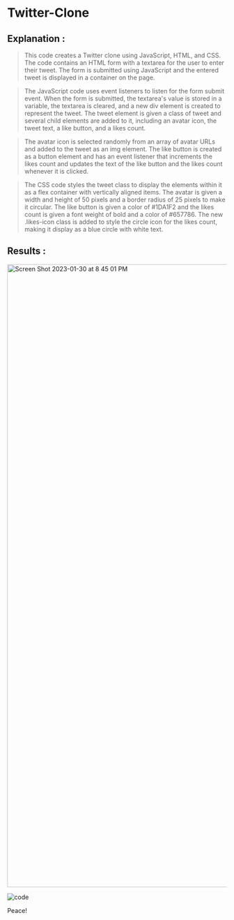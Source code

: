 # Twitter-Clone
## Explanation : 
> This code creates a Twitter clone using JavaScript, HTML, and CSS. 
The code contains an HTML form with a textarea for the user to enter their tweet. 
The form is submitted using JavaScript and the entered tweet is displayed in a container on the page.

> The JavaScript code uses event listeners to listen for the form submit event. 
When the form is submitted, the textarea's value is stored in a variable, 
the textarea is cleared, and a new div element is created to represent the tweet. 
The tweet element is given a class of tweet and several child elements are added to it, including an avatar icon, the tweet text, a like button, and a likes count.

>The avatar icon is selected randomly from an array of avatar URLs and added to the tweet as an img element. 
The like button is created as a button element and has an event listener that increments the likes
count and updates the text of the like button and the likes count whenever it is clicked.

>The CSS code styles the tweet class to display the elements within it as a flex container with vertically aligned items.
The avatar is given a width and height of 50 pixels and a border radius of 25 pixels to make it circular. 
The like button is given a color of #1DA1F2 and the likes count is given a font weight of bold and a color of #657786. The new .likes-icon class is added to style the circle icon for the likes count, making it display as a blue circle with white text.

## Results : 
<img width="1429" alt="Screen Shot 2023-01-30 at 8 45 01 PM" src="https://user-images.githubusercontent.com/110359866/215580853-852eed2e-f44c-49c5-8b5e-3e085aa5fa72.png">

![code](https://user-images.githubusercontent.com/110359866/216446366-b38dba97-57c0-4f46-b160-e785666cec94.png)

Peace!
